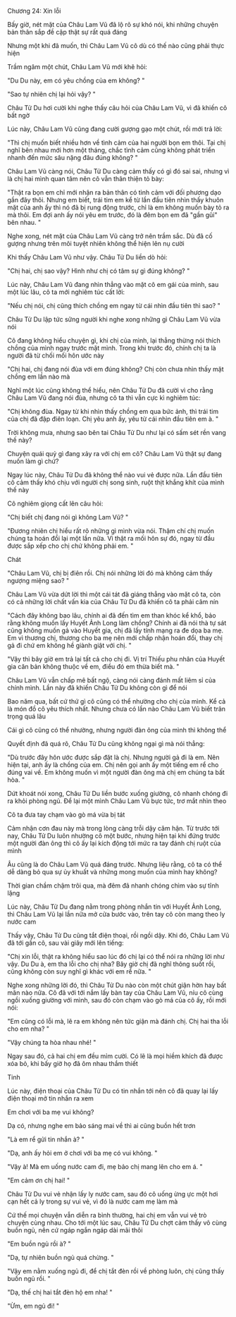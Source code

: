 




Chương 24: Xin lỗi

Bấy giờ, nét mặt của Châu Lam Vũ đã lộ rõ sự khó nói, khi những chuyện bản thân sắp đề cập thật sự rất quá đáng

Nhưng một khi đã muốn, thì Châu Lam Vũ cô dù có thế nào cũng phải thực hiện

Trầm ngâm một chút, Châu Lam Vũ mới khẽ hỏi:

"Du Du này, em có yêu chồng của em không? "

"Sao tự nhiên chị lại hỏi vậy? "

Châu Tử Du hơi cười khi nghe thấy câu hỏi của Châu Lam Vũ, vì đã khiến cô bất ngờ

Lúc này, Châu Lam Vũ cũng đang cười gượng gạo một chút, rồi mới trả lời:

"Thì chị muốn biết nhiều hơn về tình cảm của hai người bọn em thôi. Tại chị nghĩ bên nhau mới hơn một tháng, chắc tình cảm cũng không phát triển nhanh đến mức sâu nặng đâu đúng không? "

Châu Lam Vũ càng nói, Châu Tử Du càng cảm thấy có gì đó sai sai, nhưng vì là chị hai mình quan tâm nên cô vẫn thân thiện tỏ bày:

"Thật ra bọn em chỉ mới nhận ra bản thân có tình cảm với đối phương dạo gần đây thôi. Nhưng em biết, trái tim em kể từ lần đầu tiên nhìn thấy khuôn mặt của anh ấy thì nó đã bị rung động trước, chỉ là em không muốn bày tỏ ra mà thôi. Em đợi anh ấy nói yêu em trước, đó là đêm bọn em đã "gần gũi" bên nhau. "

Nghe xong, nét mặt của Châu Lam Vũ càng trở nên trầm sắc. Dù đã cố gượng nhưng trên môi tuyệt nhiên không thể hiện lên nụ cười

Khi thấy Châu Lam Vũ như vậy. Châu Tử Du liền dò hỏi:

"Chị hai, chị sao vậy? Hình như chị có tâm sự gì đúng không? "


Lúc này, Châu Lam Vũ đang nhìn thẳng vào mặt cô em gái của mình, sau một lúc lâu, cô ta mới nghiêm túc cất lời:

"Nếu chị nói, chị cũng thích chồng em ngay từ cái nhìn đầu tiên thì sao? "

Châu Tử Du lập tức sững người khi nghe xong những gì Châu Lam Vũ vừa nói

Cô đang không hiểu chuyện gì, khi chị của mình, lại thẳng thừng nói thích chồng của mình ngay trước mặt mình. Trong khi trước đó, chính chị ta là người đã từ chối mối hôn ước này

"Chị hai, chị đang nói đùa với em đúng không? Chị còn chưa nhìn thấy mặt chồng em lần nào mà

Nghĩ một lúc cũng không thể hiểu, nên Châu Tử Du đã cười vì cho rằng Châu Lam Vũ đang nói đùa, nhưng cô ta thì vẫn cực kì nghiêm túc:

"Chị không đùa. Ngay từ khi nhìn thấy chồng em qua bức ảnh, thì trái tim của chị đã đập điên loạn. Chị yêu anh ấy, yêu từ cái nhìn đầu tiên em à. "

Trời không mưa, nhưng sao bên tai Châu Tử Du như lại có sấm sét rền vang thế này?

Chuyện quái quỷ gì đang xảy ra với chị em cô? Châu Lam Vũ thật sự đang muốn làm gì chứ?

Ngay lúc này, Châu Tử Du đã không thể nào vui vẻ được nữa. Lần đầu tiên cô cảm thấy khó chịu với người chị song sinh, ruột thịt khắng khít của mình thế này

Cô nghiêm giọng cất lên câu hỏi:

"Chị biết chị đang nói gì không Lam Vũ? "

"Đương nhiên chị hiểu rất rõ những gì mình vừa nói. Thậm chí chị muốn chúng ta hoán đổi lại một lần nữa. Vì thật ra mối hôn sự đó, ngay từ đầu được sắp xếp cho chị chứ không phải em. "

Chát

"Châu Lam Vũ, chị bị điên rồi. Chị nói những lời đó mà không cảm thấy ngượng miệng sao? "

Châu Lam Vũ vừa dứt lời thì một cái tát đã giáng thẳng vào mặt cô ta, còn có cả những lời chất vấn kia của Châu Tử Du đã khiến cô ta phải câm nín

"Cách đây không bao lâu, chính ai đã đến tìm em than khóc kể khổ, bảo rằng không muốn lấy Huyết Ảnh Long làm chồng? Chính ai đã nói thà tự sát cũng không muốn gả vào Huyết gia, chị đã lấy tính mạng ra đe dọa ba mẹ. Em vì thương chị, thương cho ba mẹ nên mới chấp nhận hoán đổi, thay chị gả đi chứ em không hề giành giật với chị. "

"Vậy thì bây giờ em trả lại tất cả cho chị đi. Vị trí Thiếu phu nhân của Huyết gia căn bản không thuộc về em, điều đó em thừa biết mà. "

Châu Lam Vũ vẫn chấp mê bất ngộ, càng nói càng đánh mất liêm sỉ của chính mình. Lần này đã khiến Châu Tử Du không còn gì để nói


Bao năm qua, bất cứ thứ gì cô cũng có thể nhường cho chị của mình. Kể cả là món đồ cô yêu thích nhất. Nhưng chưa có lần nào Châu Lam Vũ biết trân trọng quá lâu

Cái gì cô cũng có thể nhường, nhưng người đàn ông của mình thì không thể

Quyết định đã quá rõ, Châu Tử Du cũng không ngại gì mà nói thẳng:

"Dù trước đây hôn ước được sắp đặt là chị. Nhưng người gả đi là em. Nên hiện tại, anh ấy là chồng của em. Chị nên gọi anh ấy một tiếng em rể cho đúng vai vế. Em không muốn vì một người đàn ông mà chị em chúng ta bất hòa. "

Dứt khoát nói xong, Châu Tử Du liền bước xuống giường, cô nhanh chóng đi ra khỏi phòng ngủ. Để lại một mình Châu Lam Vũ bực tức, trơ mắt nhìn theo

Cô ta đưa tay chạm vào gò má vừa bị tát

Cảm nhận cơn đau này mà trong lòng càng trỗi dậy căm hận. Từ trước tới nay, Châu Tử Du luôn nhường cô một bước, nhưng hiện tại khi đứng trước một người đàn ông thì cô ấy lại kích động tới mức ra tay đánh chị ruột của mình

Âu cũng là do Châu Lam Vũ quá đáng trước. Nhưng liệu rằng, cô ta có thể dễ dàng bỏ qua sự ủy khuất và những mong muốn của mình hay không?



Thời gian chầm chậm trôi qua, mà đêm đã nhanh chóng chìm vào sự tĩnh lặng

Lúc này, Châu Tử Du đang nằm trong phòng nhắn tin với Huyết Ảnh Long, thì Châu Lam Vũ lại lần nữa mở cửa bước vào, trên tay cô còn mang theo ly nước cam

Thấy vậy, Châu Tử Du cũng tắt điện thoại, rồi ngồi dậy. Khi đó, Châu Lam Vũ đã tới gần cô, sau vài giây mới lên tiếng:

"Chị xin lỗi, thật ra không hiểu sao lúc đó chị lại có thể nói ra những lời như vậy. Du Du à, em tha lỗi cho chị nha? Bây giờ chị đã nghĩ thông suốt rồi, cũng không còn suy nghĩ gì khác với em rể nữa. "

Nghe xong những lời đó, thì Châu Tử Du nào còn một chút giận hờn hay bất mãn nào nữa. Cô đã với tới nắm lấy bàn tay của Châu Lam Vũ, níu cô cùng ngồi xuống giường với mình, sau đó còn chạm vào gò má của cô ấy, rồi mới nói:

"Em cũng có lỗi mà, lẽ ra em không nên tức giận mà đánh chị. Chị hai tha lỗi cho em nha? "

"Vậy chúng ta hòa nhau nhé! "

Ngay sau đó, cả hai chị em đều mỉm cười. Có lẽ là mọi hiềm khích đã được xóa bỏ, khi bấy giờ họ đã ôm nhau thắm thiết

Tinh

Lúc này, điện thoại của Châu Tử Du có tin nhắn tới nên cô đã quay lại lấy điện thoại mở tin nhắn ra xem


Em chơi với ba mẹ vui không?

Dạ có, nhưng nghe em bảo sáng mai về thì ai cũng buồn hết trơn

"Là em rể gửi tin nhắn à? "

"Dạ, anh ấy hỏi em ở chơi với ba mẹ có vui không. "

"Vậy à! Mà em uống nước cam đi, mẹ bảo chị mang lên cho em á. "

"Em cảm ơn chị hai! "

Châu Tử Du vui vẻ nhận lấy ly nước cam, sau đó cô uống ừng ực một hơi cạn hết cả ly trong sự vui vẻ, vì đó là nước cam mẹ làm mà

Cứ thế mọi chuyện vẫn diễn ra bình thường, hai chị em vẫn vui vẻ trò chuyện cùng nhau. Cho tới một lúc sau, Châu Tử Du chợt cảm thấy vô cùng buồn ngủ, nên cứ ngáp ngắn ngáp dài mãi thôi

"Em buồn ngủ rồi à? "

"Dạ, tự nhiên buồn ngủ quá chừng. "

"Vậy em nằm xuống ngủ đi, để chị tắt đèn rồi về phòng luôn, chị cũng thấy buồn ngủ rồi. "

"Dạ, thế chị hai tắt đèn hộ em nha! "

"Ừm, em ngủ đi! "




